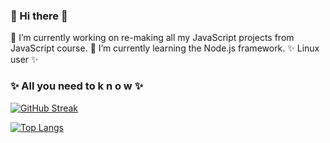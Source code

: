 ### 👋 Hi there 👋

🔭 I’m currently working on re-making all my JavaScript projects from JavaScript course.
🌱 I’m currently learning the Node.js framework.
✨ Linux user ✨

### ✨ All you need to k n o w ✨

[![GitHub Streak](http://github-readme-streak-stats.herokuapp.com?user=j-koziel&theme=github-dark-blue&hide_border=true&date_format=M%20j%5B%2C%20Y%5D)](https://git.io/streak-stats)

[![Top Langs](https://github-readme-stats.vercel.app/api/top-langs/?username=j-koziel&layout=compact&theme=vision-friendly-dark)](https://github.com/anuraghazra/github-readme-stats)

<!--
**j-koziel/j-koziel** is a ✨ _special_ ✨ repository because its `README.md` (this file) appears on your GitHub profile.

Here are some ideas to get you started:

-
-
- 👯 I’m looking to collaborate on ...
- 🤔 I’m looking for help with ...
- 💬 Ask me about ...
- 📫 How to reach me: ...
- 😄 Pronouns: ...
- ⚡ Fun fact: ...
-->

